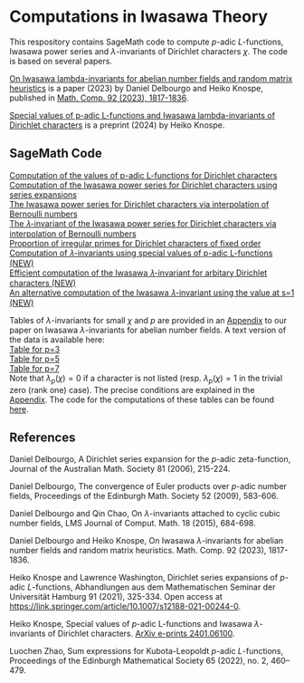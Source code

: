 # Computations in Iwasawa Theory 

This respository contains SageMath code to compute $p$-adic $L$-functions, Iwasawa power series and $\lambda$-invariants of Dirichlet characters $\chi$. The code is based on several papers.

[On Iwasawa lambda-invariants for abelian number fields and random matrix heuristics](https://arxiv.org/abs/2207.06287) is a paper (2023) by Daniel Delbourgo and Heiko Knospe, published in [Math. Comp. 92 (2023), 1817-1836](https://doi.org/10.1090/mcom/3823). 

[Special values of p-adic L-functions and Iwasawa lambda-invariants of Dirichlet characters](https://doi.org/10.48550/arXiv.2401.06100) is a preprint (2024) by Heiko Knospe.

## SageMath Code
[Computation of the values of p-adic L-functions for Dirichlet characters](padic_lfunction_dirichlet.ipynb)   
[Computation of the Iwasawa power series for Dirichlet characters using series expansions](power_series_dirichlet.ipynb)  
[The Iwasawa power series for Dirichlet characters via interpolation of Bernoulli numbers](power_series_interpolation.ipynb)   
[The 𝜆-invariant of the Iwasawa power series for Dirichlet characters via interpolation of Bernoulli numbers](power_series_lambda.ipynb)     
[Proportion of irregular primes for Dirichlet characters of fixed order](irregular.ipynb)   
[Computation of 𝜆-invariants using special values of p-adic L-functions (NEW)](lambda_special_values.ipynb)  
[Efficient computation of the Iwasawa 𝜆-invariant for arbitary Dirichlet characters (NEW)](lambda_computation.ipynb)    
[An alternative computation of the Iwasawa 𝜆-invariant using the value at s=1 (NEW)](lambda_computation_s=1.ipynb)    

Tables of $\lambda$-invariants for small $\chi$ and $p$ are provided in an [Appendix](https://github.com/knospe/iwasawa/blob/main/Lambda_Invariants_Abelian_Number_Fields_appendix.pdf) to our paper on Iwasawa $\lambda$-invariants for abelian number fields. A text version of the data is available here:    
[Table for p=3](https://github.com/knospe/iwasawa/blob/main/lambda3-1000.txt)   
[Table for p=5](https://github.com/knospe/iwasawa/blob/main/lambda5-1000.txt)   
[Table for p=7](https://github.com/knospe/iwasawa/blob/main/lambda7-1000.txt)   
Note that $\lambda_p(\chi)=0$ if a character is not listed (resp. $\lambda_p(\chi)=1$ in the trivial zero (rank one) case). The precise conditions are explained in the [Appendix](https://github.com/knospe/iwasawa/blob/main/Lambda_Invariants_Abelian_Number_Fields_appendix.pdf).
The code for the computations of these tables can be found [here](https://github.com/knospe/iwasawa/blob/main/power_series_lambda.ipynb).


## References
Daniel Delbourgo, A Dirichlet series expansion for the $p$-adic zeta-function, Journal of the Australian Math. Society 81 (2006), 215-224.

Daniel Delbourgo, The convergence of Euler products over $p$-adic number fields, Proceedings of the Edinburgh Math. Society 52 (2009), 583-606.

Daniel Delbourgo and Qin Chao, On $\lambda$-invariants attached to cyclic cubic number fields, LMS Journal of Comput. Math. 18 (2015), 684-698.

Daniel Delbourgo and Heiko Knospe, On Iwasawa $\lambda$-invariants for abelian number fields and random matrix heuristics. Math. Comp. 92 (2023), 1817-1836.

Heiko Knospe and Lawrence Washington, Dirichlet series expansions of $p$-adic $L$-functions, Abhandlungen aus dem Mathematischen Seminar der Universität Hamburg 91 (2021), 325-334. Open access at https://link.springer.com/article/10.1007/s12188-021-00244-0.

Heiko Knospe, Special values of $p$-adic L-functions and Iwasawa $\lambda$-invariants of Dirichlet characters. [ArXiv e-prints 2401.06100](https://doi.org/10.48550/arXiv.2401.06100).

Luochen Zhao, Sum expressions for Kubota-Leopoldt $p$-adic $L$-functions, Proceedings of the Edinburgh Mathematical Society 65 (2022), no. 2, 460–479.

